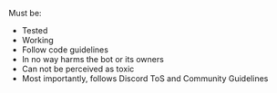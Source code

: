 Must be: 
* Tested
* Working
* Follow code guidelines
* In no way harms the bot or its owners
* Can not be perceived as toxic
* Most importantly, follows Discord ToS and Community Guidelines
